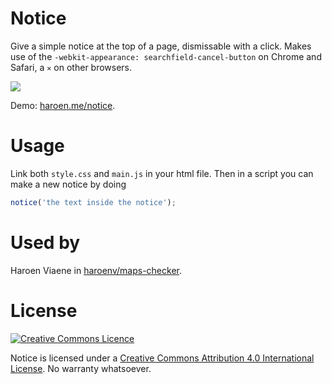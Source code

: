 # Notice

Give a simple notice at the top of a page, dismissable with a click. Makes use of the `-webkit-appearance: searchfield-cancel-button` on Chrome and Safari, a `✕` on other browsers.

![](https://i.imgur.com/grRUtGU.png)

Demo: [haroen.me/notice](https://haroen.me/notice).

# Usage

Link both `style.css` and `main.js` in your html file. Then in a script you can make a new notice by doing

```js
notice('the text inside the notice');
```

# Used by

Haroen Viaene in [haroenv/maps-checker](https://github.com/haroenv/maps-checker).

# License

[![Creative Commons Licence](https://i.creativecommons.org/l/by/4.0/88x31.png)](http://creativecommons.org/licenses/by/4.0/)

Notice is licensed under a [Creative Commons Attribution 4.0 International License](http://creativecommons.org/licenses/by/4.0/). No warranty whatsoever.